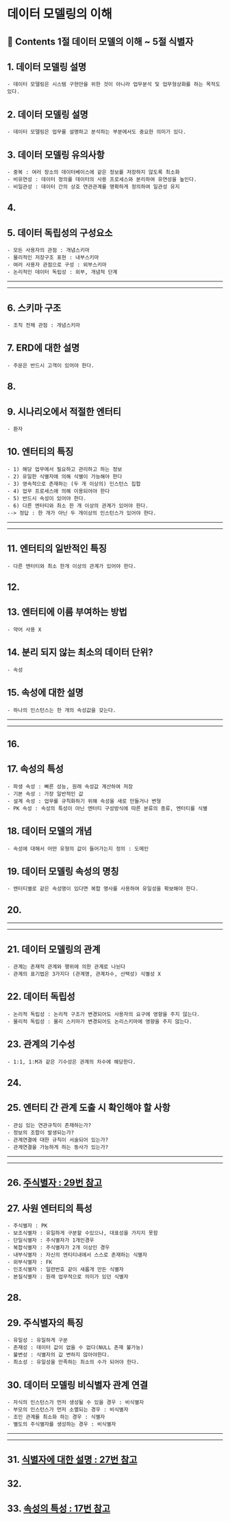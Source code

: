 # 데이터 모델링의 이해
**:book: Contents 1절 데이터 모델의 이해 ~ 5절 식별자**
---
## 1. 데이터 모델링 설명
    - 데이터 모델링은 시스템 구현만을 위한 것이 아니라 업무분석 및 업무형상화를 하는 목적도 있다.
## 2. 데이터 모델링 설명
    - 데이터 모델링은 업무를 설명하고 분석하는 부분에서도 중요한 의미가 있다.
## 3. 데이터 모델링 유의사항
    - 중복 : 여러 장소의 데이터베이스에 같은 정보를 저장하지 않도록 최소화
    - 비유연성 : 데이터 정의를 데이터의 사용 프로세스와 분리하여 유연성을 높인다.
    - 비일관성 : 데이터 간의 상호 연관관계를 명확하게 정의하여 일관성 유지
## 4.
## 5. 데이터 독립성의 구성요소
    - 모든 사용자의 관점 : 개념스키마
    - 물리적인 저장구조 표현 : 내부스키마
    - 여러 사용자 관점으로 구성 : 외부스키마
    - 논리적인 데이터 독립성 : 외부, 개념적 단계
---
---
## 6. 스키마 구조
    - 조직 전체 관점 : 개념스키마
## 7. ERD에 대한 설명
    - 주문은 반드시 고객이 있어야 한다.
## 8.
## 9. 시나리오에서 적절한 엔터티
    - 환자
## 10. 엔터티의 특징
    - 1) 해당 업무에서 필요하고 관리하고 하는 정보
    - 2) 유일한 식별자에 의해 식별이 가능해야 한다
    - 3) 영속적으로 존재하는 (두 개 이상의) 인스턴스 집합
    - 4) 업무 프로세스에 의해 이용되어야 한다
    - 5) 반드시 속성이 있어야 한다.
    - 6) 다른 엔터티와 최소 한 개 이상의 관계가 있어야 한다.
    --> 정답 : 한 개가 아닌 두 개이상의 인스턴스가 있어야 한다.
---
---
## 11. 엔터티의 일반적인 특징
    - 다른 엔터티와 최소 한개 이상의 관계가 있어야 한다.
## 12.
## 13. 엔터티에 이름 부여하는 방법
    - 약어 사용 X
## 14. 분리 되지 않는 최소의 데이터 단위?
    - 속성
## 15. 속성에 대한 설명
    - 하나의 인스턴스는 한 개의 속성값을 갖는다.
---
---
## 16.
## 17. 속성의 특성
    - 파생 속성 : 빠른 성능, 원래 속성값 계산하여 저장
    - 기본 속성 : 가장 일반적인 값
    - 설계 속성 : 업무를 규칙화하기 위해 속성을 새로 만들거나 변형
    - PK 속성 : 속성의 특성이 아닌 엔터티 구성방식에 따른 분류의 종류, 엔터티를 식별
## 18. 데이터 모델의 개념
    - 속성에 대해서 어떤 유형의 값이 들어가는지 정의 : 도메인
## 19. 데이터 모델링 속성의 명칭
    - 엔터티별로 같은 속성명이 있다면 복합 명사를 사용하여 유일성을 확보해야 한다.
## 20.
---
---
## 21. 데이터 모델링의 관계
    - 관계는 존재적 관계와 행위에 의한 관계로 나뉜다
    - 관계의 표기법은 3가지다 (관계명, 관계차수, 선택성) 식별성 X
## 22. 데이터 독립성
    - 논리적 독립성 : 논리적 구조가 변경되어도 사용자의 요구에 영향을 주지 않는다.
    - 물리적 독립성 : 물리 스키마가 변경되어도 논리스키마에 영향을 주지 않는다.
## 23. 관계의 기수성
    - 1:1, 1:M과 같은 기수성은 관계의 차수에 해당한다.
## 24.
## 25. 엔터티 간 관계 도출 시 확인해야 할 사항
    - 관심 있는 연관규칙이 존재하는가?
    - 정보의 조합이 발생되는가?
    - 관계연결에 대한 규칙이 서술되어 있는가?
    - 관계연결을 가능하게 하는 동사가 있는가?
---
---
## 26. [주식별자 : 29번 참고](#29-주식별자의-특징)
## 27. 사원 엔터티의 특성
    - 주식별자 : PK
    - 보조식별자 : 유일하게 구분할 수있으나, 대표성을 가지지 못함
    - 단일식별자 : 주식별자가 1개인경우
    - 복합식별자 : 주식별자가 2개 이상인 경우
    - 내부식별자 : 자신의 엔티티내에서 스스로 존재하는 식별자
    - 외부식별자 : FK
    - 인조식별자 : 일련번호 같이 새롭개 만든 식별자
    - 본질식별자 : 원래 업무적으로 의미가 있던 식별자
## 28.
## 29. 주식별자의 특징
    - 유일성 : 유일하게 구분
    - 존재성 : 데이터 값이 없을 수 없다(NULL 존재 불가능)
    - 불변성 : 식별자의 값 변하지 않아야한다.
    - 최소성 : 유일성을 만족하는 최소의 수가 되어야 한다.
## 30. 데이터 모델링 비식별자 관계 연결
    - 자식의 인스턴스가 먼저 생성될 수 있을 경우 : 비식별자
    - 부모의 인스턴스가 먼저 소멸되는 경우 : 비식별자
    - 조인 관계를 최소화 하는 경우 : 식별자
    - 별도의 주식별자를 생성하는 경우 : 비식별자
---
---
## 31. [식별자에 대한 설명 : 27번 참고](#27-사원-엔터티의-특성)
## 32.
## 33. [속성의 특성 : 17번 참고](#17-속성의-특성)
